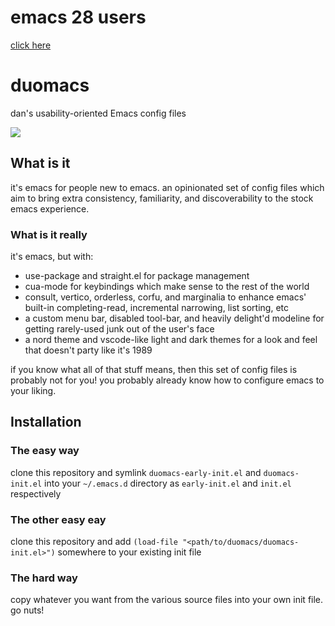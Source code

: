 # emacs 28 users

[click here](https://github.com/orzechowskid/duomacs/tree/main)

# duomacs
dan's usability-oriented Emacs config files

![](https://repository-images.githubusercontent.com/505004456/7184cf38-0cf0-4cf3-bb65-aaeae37d526e)

## What is it

it's emacs for people new to emacs.  an opinionated set of config files which aim to bring extra consistency, familiarity, and discoverability to the stock emacs experience.

### What is it really

it's emacs, but with:
- use-package and straight.el for package management
- cua-mode for keybindings which make sense to the rest of the world
- consult, vertico, orderless, corfu, and marginalia to enhance emacs' built-in completing-read, incremental narrowing, list sorting, etc
- a custom menu bar, disabled tool-bar, and heavily delight'd modeline for getting rarely-used junk out of the user's face
- a nord theme and vscode-like light and dark themes for a look and feel that doesn't party like it's 1989

if you know what all of that stuff means, then this set of config files is probably not for you!  you probably already know how to configure emacs to your liking.

## Installation

### The easy way

clone this repository and symlink `duomacs-early-init.el` and `duomacs-init.el` into your `~/.emacs.d` directory as `early-init.el` and `init.el` respectively

### The other easy eay

clone this repository and add `(load-file "<path/to/duomacs/duomacs-init.el>")` somewhere to your existing init file

### The hard way

copy whatever you want from the various source files into your own init file.  go nuts!
